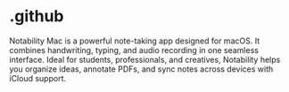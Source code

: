 # .github
Notability Mac is a powerful note-taking app designed for macOS. It combines handwriting, typing, and audio recording in one seamless interface. Ideal for students, professionals, and creatives, Notability helps you organize ideas, annotate PDFs, and sync notes across devices with iCloud support.
